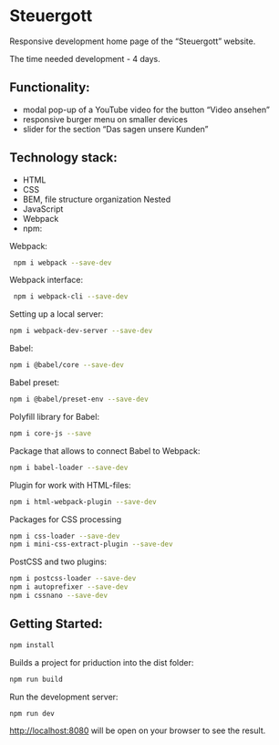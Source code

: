 # Steuergott

Responsive development home page of the “Steuergott” website.

The time needed development - 4 days.
## Functionality:
* modal pop-up of a YouTube video for the button “Video ansehen”
* responsive burger menu on smaller devices
* slider for the section “Das sagen unsere Kunden”

## Technology stack:
* HTML
* CSS
* BEM, file structure organization Nested
* JavaScript
* Webpack
* npm:

Webpack:
```bash
 npm i webpack --save-dev
```

Webpack interface:
```bash
 npm i webpack-cli --save-dev
```

Setting up a local server:
```bash
npm i webpack-dev-server --save-dev
```
Babel:
```bash
npm i @babel/core --save-dev
```
Babel preset:
```bash
npm i @babel/preset-env --save-dev
```
Polyfill library for Babel:
```bash
npm i core-js --save
```
Package that allows to connect Babel to Webpack:
```bash
npm i babel-loader --save-dev
 ```
Plugin for work with HTML-files:
 ``` bash
npm i html-webpack-plugin --save-dev
```

Packages for CSS processing
```bash
npm i css-loader --save-dev
npm i mini-css-extract-plugin --save-dev
```

PostCSS and two plugins:
```bash
npm i postcss-loader --save-dev
npm i autoprefixer --save-dev
npm i cssnano --save-dev
```
## Getting Started:

```bash
npm install
```

Builds a project for priduction into the dist folder:
```bash
npm run build
```

Run the development server:
```bash
npm run dev
```

[http://localhost:8080](http://localhost:8080) will be open on your browser to see the result.
